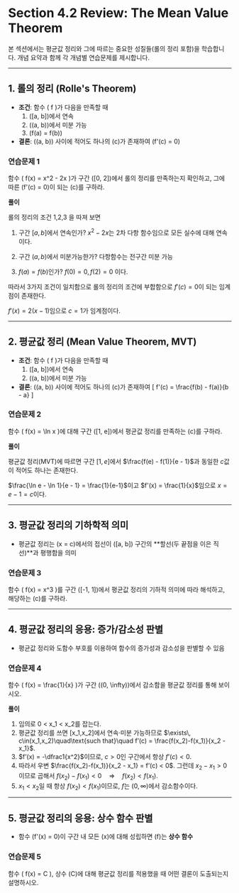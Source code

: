 


# Section 4.2 Review: The Mean Value Theorem

본 섹션에서는 평균값 정리와 그에 따르는 중요한 성질들(롤의 정리 포함)을 학습합니다. 개념 요약과 함께 각 개념별 연습문제를 제시합니다.

---

## 1. 롤의 정리 (Rolle's Theorem)
- **조건**: 함수 \( f \)가 다음을 만족할 때
  1. \([a, b]\)에서 연속
  2. \((a, b)\)에서 미분 가능
  3. \(f(a) = f(b)\)
- **결론**: \((a, b)\) 사이에 적어도 하나의 \(c\)가 존재하여 \(f'(c) = 0\)

### 연습문제 1
함수 \( f(x) = x^2 - 2x \)가 구간 \([0, 2]\)에서 롤의 정리를 만족하는지 확인하고, 그에 따른 \(f'(c) = 0\)이 되는 \(c\)를 구하라.

**풀이**

롤의 정리의 조건 1,2,3 을 따져 보면

1. 구간 $[a, b]$에서 연속인가? $x^2 -2x$는 2차 다항 함수임으로 모든 실수에 대해 연속이다.
2. 구간 $(a, b)$에서 미분가능한가? 다항함수는 전구간 미분 가능

3. $f(a) = f(b)$인가? $f(0) = 0, f(2) = 0$ 이다.

따라서 3가지 조건이 일치함으로 롤의 정리의 조건에 부합함으로 $f'(c) = 0$이 되는 임계점이 존재한다.

$f'(x) = 2(x - 1)$임으로 $c = 1$가 임계점이다.

---

## 2. 평균값 정리 (Mean Value Theorem, MVT)
- **조건**: 함수 \( f \)가 다음을 만족할 때
  1. \([a, b]\)에서 연속
  2. \((a, b)\)에서 미분 가능
- **결론**: \((a, b)\) 사이에 적어도 하나의 \(c\)가 존재하여
  \[
  f'(c) = \frac{f(b) - f(a)}{b - a}
  \]

### 연습문제 2
함수 \( f(x) = \ln x \)에 대해 구간 \([1, e]\)에서 평균값 정리를 만족하는 \(c\)를 구하라.

**풀이**

평균값 정리(MVT)에 따르면 구간 $[1, e]$에서 $\frac{f(e) - f(1)}{e - 1}$과 동일한 $c$값이 적어도 하나는 존재한다.

$\frac{\ln e - \ln 1}{e - 1} = \frac{1}{e-1}$이고 $f'(x) = \frac{1}{x}$임으로 $x = e - 1 = c$이다.

---

## 3. 평균값 정리의 기하학적 의미
- 평균값 정리는 \(x = c\)에서의 접선이 \([a, b]\) 구간의 **할선(두 끝점을 이은 직선)**과 평행함을 의미

### 연습문제 3
함수 \( f(x) = x^3 \)를 구간 \([-1, 1]\)에서 평균값 정리의 기하적 의미에 따라 해석하고, 해당하는 \(c\)를 구하라.

---

## 4. 평균값 정리의 응용: 증가/감소성 판별
- 평균값 정리와 도함수 부호를 이용하여 함수의 증가성과 감소성을 판별할 수 있음

### 연습문제 4
함수 \( f(x) = \frac{1}{x} \)가 구간 \((0, \infty)\)에서 감소함을 평균값 정리를 통해 보이시오.

**풀이**
1.	임의로 0 < x_1 < x_2를 잡는다.
2.	평균값 정리를 쓰면 [x_1,x_2]에서 연속·미분 가능하므로
$\exists\, c\in(x_1,x_2)\quad\text{such that}\quad
f’(c) = \frac{f(x_2)-f(x_1)}{x_2 - x_1}$.
3.	$f’(x) = -\dfrac1{x^2}$이므로, $c>0$인 구간에서 항상 $f’(c)<0$.
4.	따라서 우변 $\frac{f(x_2)-f(x_1)}{x_2 - x_1} = f’(c) < 0$. 그런데 $x_2-x_1>0$이므로 곱해서 $f(x_2)-f(x_1) < 0
\quad\Longrightarrow\quad
f(x_2) < f(x_1)$.
5.	$x_1<x_2$일 때 항상 $f(x_2)<f(x_1)$이므로, $f$는 $(0,\infty)$에서 감소함수이다.

---

## 5. 평균값 정리의 응용: 상수 함수 판별
- 함수 \(f'(x) = 0\)이 구간 내 모든 \(x\)에 대해 성립하면 \(f\)는 **상수 함수**

### 연습문제 5
함수 \( f(x) = C \), 상수 \(C\)에 대해 평균값 정리를 적용했을 때 어떤 결론이 도출되는지 설명하시오.